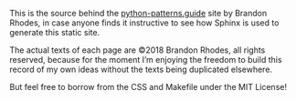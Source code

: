 This is the source behind the [python-patterns.guide](python-patterns.guide) site by Brandon Rhodes,
in case anyone finds it instructive to see how Sphinx is used to generate this static site.

The actual texts of each page are ©2018 Brandon Rhodes, all rights reserved,
because for the moment I’m enjoying the freedom to build this record of my own ideas
without the texts being duplicated elsewhere.

But feel free to borrow from the CSS and Makefile under the MIT License!
